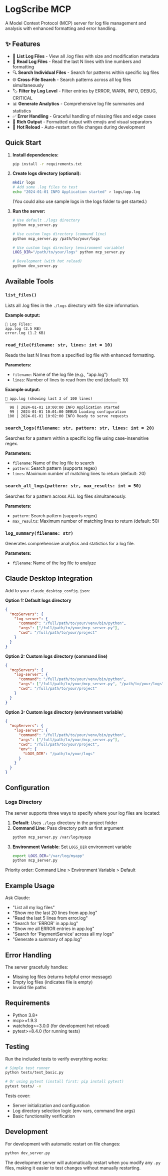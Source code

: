 # LogScribe MCP

A Model Context Protocol (MCP) server for log file management and analysis with enhanced formatting and error handling.

## ✨ Features

- 📁 **List Log Files** - View all .log files with size and modification metadata
- 📖 **Read Log Files** - Read the last N lines with line numbers and formatting
- 🔍 **Search Individual Files** - Search for patterns within specific log files
- 🌐 **Cross-File Search** - Search patterns across all log files simultaneously
- 🏷️ **Filter by Log Level** - Filter entries by ERROR, WARN, INFO, DEBUG, CRITICAL
- 📊 **Generate Analytics** - Comprehensive log file summaries and statistics
- ✅ **Error Handling** - Graceful handling of missing files and edge cases
- 🎨 **Rich Output** - Formatted output with emojis and visual separators
- 🔧 **Hot Reload** - Auto-restart on file changes during development

## Quick Start

1. **Install dependencies:**
   ```bash
   pip install -r requirements.txt
   ```

2. **Create logs directory (optional):**
   ```bash
   mkdir logs
   # Add some .log files to test
   echo "2024-01-01 INFO Application started" > logs/app.log
   ```
   (You could also use sample logs in the logs folder to get started.)

3. **Run the server:**
   ```bash
   # Use default ./logs directory
   python mcp_server.py
   
   # Use custom logs directory (command line)
   python mcp_server.py /path/to/your/logs
   
   # Use custom logs directory (environment variable)
   LOGS_DIR="/path/to/your/logs" python mcp_server.py
   
   # Development (with hot reload)
   python dev_server.py
   ```

## Available Tools

### `list_files()`
Lists all .log files in the `./logs` directory with file size information.

**Example output:**
```
📁 Log Files:
app.log (2.5 KB)
error.log (1.2 KB)
```

### `read_file(filename: str, lines: int = 10)`
Reads the last N lines from a specified log file with enhanced formatting.

**Parameters:**
- `filename`: Name of the log file (e.g., "app.log")
- `lines`: Number of lines to read from the end (default: 10)

**Example output:**
```
📄 app.log (showing last 3 of 100 lines)
──────────────────────────────────────────────────
  98 | 2024-01-01 10:00:00 INFO Application started
  99 | 2024-01-01 10:01:00 DEBUG Loading configuration
 100 | 2024-01-01 10:02:00 INFO Ready to serve requests
```

### `search_logs(filename: str, pattern: str, lines: int = 20)`
Searches for a pattern within a specific log file using case-insensitive regex.

**Parameters:**
- `filename`: Name of the log file to search
- `pattern`: Search pattern (supports regex)
- `lines`: Maximum number of matching lines to return (default: 20)

### `search_all_logs(pattern: str, max_results: int = 50)`
Searches for a pattern across ALL log files simultaneously.

**Parameters:**
- `pattern`: Search pattern (supports regex)
- `max_results`: Maximum number of matching lines to return (default: 50)

### `log_summary(filename: str)`
Generates comprehensive analytics and statistics for a log file.

**Parameters:**
- `filename`: Name of the log file to analyze

## Claude Desktop Integration

Add to your `claude_desktop_config.json`:

**Option 1: Default logs directory**
```json
{
  "mcpServers": {
    "log-server": {
      "command": "/full/path/to/your/venv/bin/python",
      "args": ["/full/path/to/your/mcp_server.py"],
      "cwd": "/full/path/to/your/project"
    }
  }
}
```

**Option 2: Custom logs directory (command line)**
```json
{
  "mcpServers": {
    "log-server": {
      "command": "/full/path/to/your/venv/bin/python",
      "args": ["/full/path/to/your/mcp_server.py", "/path/to/your/logs"],
      "cwd": "/full/path/to/your/project"
    }
  }
}
```

**Option 3: Custom logs directory (environment variable)**
```json
{
  "mcpServers": {
    "log-server": {
      "command": "/full/path/to/your/venv/bin/python",
      "args": ["/full/path/to/your/mcp_server.py"],
      "cwd": "/full/path/to/your/project",
      "env": {
        "LOGS_DIR": "/path/to/your/logs"
      }
    }
  }
}
```

## Configuration

### Logs Directory

The server supports three ways to specify where your log files are located:

1. **Default**: Uses `./logs` directory in the project folder
2. **Command Line**: Pass directory path as first argument
   ```bash
   python mcp_server.py /var/log/myapp
   ```
3. **Environment Variable**: Set `LOGS_DIR` environment variable
   ```bash
   export LOGS_DIR="/var/log/myapp"
   python mcp_server.py
   ```

Priority order: Command Line > Environment Variable > Default

## Example Usage

Ask Claude:
- "List all my log files"
- "Show me the last 20 lines from app.log"
- "Read the last 5 lines from error.log"
- "Search for 'ERROR' in app.log"
- "Show me all ERROR entries in app.log"
- "Search for 'PaymentService' across all my logs"
- "Generate a summary of app.log"

## Error Handling

The server gracefully handles:
- Missing log files (returns helpful error message)
- Empty log files (indicates file is empty)
- Invalid file paths

## Requirements

- Python 3.8+
- mcp>=1.9.3
- watchdog>=3.0.0 (for development hot reload)
- pytest>=8.4.0 (for running tests)

## Testing

Run the included tests to verify everything works:

```bash
# Simple test runner
python tests/test_basic.py

# Or using pytest (install first: pip install pytest)
pytest tests/ -v
```

Tests cover:
- Server initialization and configuration
- Log directory selection logic (env vars, command line args)
- Basic functionality verification

## Development

For development with automatic restart on file changes:
```bash
python dev_server.py
```

The development server will automatically restart when you modify any `.py` files, making it easier to test changes without manually restarting.